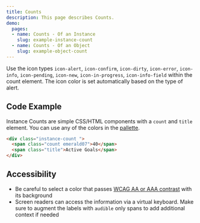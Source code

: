 ```yaml
---
title: Counts
description: This page describes Counts.
demo:
  pages:
  - name: Counts - Of an Instance
    slug: example-instance-count
  - name: Counts - Of an Object
    slug: example-object-count
---
```


Use the icon types `icon-alert`, `icon-confirm`, `icon-dirty`, `icon-error`, `icon-info`, `icon-pending`, `icon-new`, `icon-in-progress`, `icon-info-field` within the count element. The icon color is set automatically based on the type of alert.

## Code Example

Instance Counts are simple CSS/HTML components with a `count` and `title` element. You can use any of the colors in the [pallette]( ./colors).

```html
<div class="instance-count ">
  <span class="count emerald07">40</span>
  <span class="title">Active Goals</span>
</div>
```

## Accessibility

- Be careful to select a color that passes [WCAG AA or AAA contrast](http://webaim.org/resources/contrastchecker/) with its background
- Screen readers can access the information via a virtual keyboard. Make sure to augment the labels with `audible` only spans to add additional context if needed
